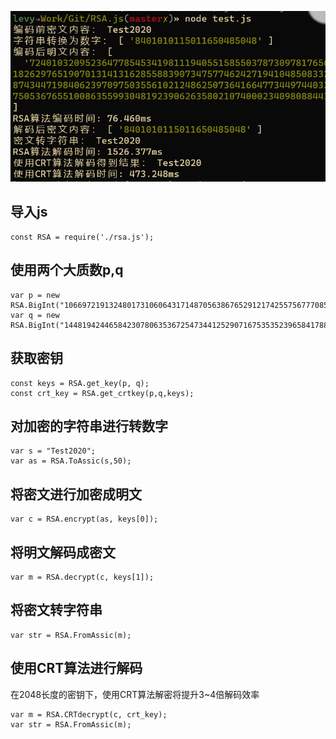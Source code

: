 ![截图](./image.png)

## 导入js
```
const RSA = require('./rsa.js');
```

## 使用两个大质数p,q
```
var p = new RSA.BigInt("106697219132480173106064317148705638676529121742557567770857687729397446898790451577487723991083173010242416863238099716044775658681981821407922722052778958942891831033512463262741053961681512908218003840408526915629689432111480588966800949428079015682624591636010678691927285321708935076221951173426894836169");
var q = new RSA.BigInt("144819424465842307806353672547344125290716753535239658417883828941232509622838692761917211806963011168822281666033695157426515864265527046213326145174398018859056439431422867957079149967592078894410082695714160599647180947207504108618794637872261572262805565517756922288320779308895819726074229154002310375209");
```

## 获取密钥
```
const keys = RSA.get_key(p, q);
const crt_key = RSA.get_crtkey(p,q,keys);
```

## 对加密的字符串进行转数字
```
var s = "Test2020";
var as = RSA.ToAssic(s,50); 
```

## 将密文进行加密成明文
```
var c = RSA.encrypt(as, keys[0]);
```

## 将明文解码成密文
```
var m = RSA.decrypt(c, keys[1]);
```

## 将密文转字符串
```
var str = RSA.FromAssic(m);
```

## 使用CRT算法进行解码
在2048长度的密钥下，使用CRT算法解密将提升3~4倍解码效率
```
var m = RSA.CRTdecrypt(c, crt_key);
var str = RSA.FromAssic(m);
```
